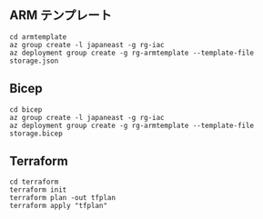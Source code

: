 ## ARM テンプレート
```
cd armtemplate
az group create -l japaneast -g rg-iac
az deployment group create -g rg-armtemplate --template-file storage.json
```

## Bicep
```
cd bicep
az group create -l japaneast -g rg-iac
az deployment group create -g rg-armtemplate --template-file storage.bicep
```

## Terraform
```
cd terraform
terraform init
terraform plan -out tfplan
terraform apply "tfplan"
```
